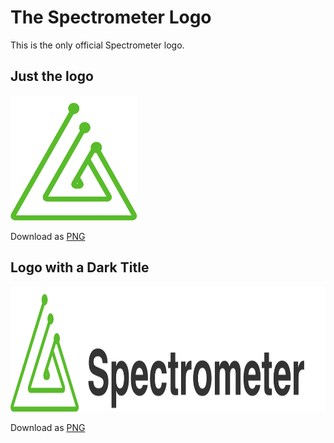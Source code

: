 # The Spectrometer Logo

This is the only official Spectrometer logo.

## Just the logo

<img src="logo.png" height="200"/>

Download as [PNG](logo.png)

## Logo with a Dark Title

<img src="logo-title-dark.png" height="200"/>

Download as [PNG](logo-title-dark.png)
